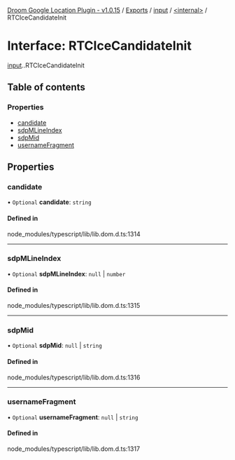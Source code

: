[Droom Google Location Plugin - v1.0.15](../README.md) / [Exports](../modules.md) / [input](../modules/input.md) / [<internal\>](../modules/input._internal_.md) / RTCIceCandidateInit

# Interface: RTCIceCandidateInit

[input](../modules/input.md).[<internal>](../modules/input._internal_.md).RTCIceCandidateInit

## Table of contents

### Properties

- [candidate](input._internal_.RTCIceCandidateInit.md#candidate)
- [sdpMLineIndex](input._internal_.RTCIceCandidateInit.md#sdpmlineindex)
- [sdpMid](input._internal_.RTCIceCandidateInit.md#sdpmid)
- [usernameFragment](input._internal_.RTCIceCandidateInit.md#usernamefragment)

## Properties

### candidate

• `Optional` **candidate**: `string`

#### Defined in

node_modules/typescript/lib/lib.dom.d.ts:1314

___

### sdpMLineIndex

• `Optional` **sdpMLineIndex**: ``null`` \| `number`

#### Defined in

node_modules/typescript/lib/lib.dom.d.ts:1315

___

### sdpMid

• `Optional` **sdpMid**: ``null`` \| `string`

#### Defined in

node_modules/typescript/lib/lib.dom.d.ts:1316

___

### usernameFragment

• `Optional` **usernameFragment**: ``null`` \| `string`

#### Defined in

node_modules/typescript/lib/lib.dom.d.ts:1317
